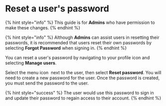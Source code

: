 # Reset a user's password

{% hint style="info" %}
This guide is for **Admins** who have permission to make these changes.
{% endhint %}

{% hint style="info" %}
Although **Admins** can assist users in resetting their passwords, it is recommended that users reset their own passwords by selecting **Forgot Password** when signing in.
{% endhint %}

You can reset a user's password by navigating to your profile icon and selecting **Manage users**.&#x20;

Select the menu icon <img src="../../.gitbook/assets/three-dots.png" alt="" data-size="line"> next to the user, then select **Reset password**. You will need to create a new password for the user. Once the password is created, you must send the password to the user.

{% hint style="success" %}
The user would use this password to sign in and update their password to regain access to their account.&#x20;
{% endhint %}
